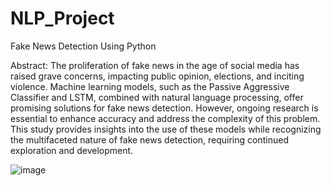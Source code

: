 # NLP_Project
Fake News Detection Using Python

Abstract:
The proliferation of fake news in the age of social media has raised grave concerns, impacting public opinion, elections, and inciting violence. Machine learning models, such as the Passive Aggressive Classifier and LSTM, combined with natural language processing, offer promising solutions for fake news detection. However, ongoing research is essential to enhance accuracy and address the complexity of this problem. This study provides insights into the use of these models while recognizing the multifaceted nature of fake news detection, requiring continued exploration and development.

![image](https://user-images.githubusercontent.com/120970448/232208911-a2d1b5ba-704f-4c72-ac9b-21cee721c42d.png)
